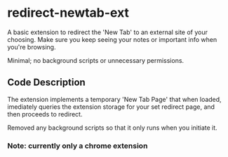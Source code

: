 # redirect-newtab-ext

A basic extension to redirect the 'New Tab' to an external site of your choosing.
Make sure you keep seeing your notes or important info when you're browsing.

Minimal; no background scripts or unnecessary permissions.

## Code Description

The extension implements a temporary 'New Tab Page' that when loaded, imediately queries the extension storage for your set redirect page, and then proceeds to redirect.

Removed any background scripts so that it only runs when you initiate it.

### Note: currently only a chrome extension
